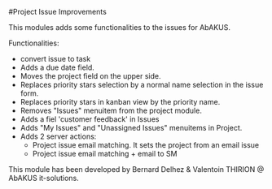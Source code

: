 #Project Issue Improvements

This modules adds some functionalities to the issues for AbAKUS. 

Functionalities:
- convert issue to task
- Adds a due date field.
- Moves the project field on the upper side.
- Replaces priority stars selection by a normal name selection in the issue form.
- Replaces priority stars in kanban view by the priority name.
- Removes "Issues" menuitem from the project module.
- Adds a fiel 'customer feedback' in Issues
- Adds "My Issues" and "Unassigned Issues" menuitems in Project.
- Adds 2 server actions: 
    - Project issue email matching. It sets the project from an email issue
    - Project issue email matching + email to SM

This module has been developed by Bernard Delhez & Valentoin THIRION @ AbAKUS it-solutions.
